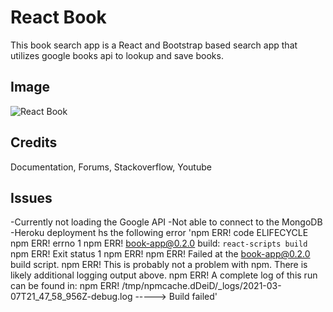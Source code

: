 # React Book

This book search app is a React and Bootstrap based search app that utilizes google books api to lookup and save books.

## Image

![React Book](/public/bookapp.jpg)

## Credits

Documentation, Forums, Stackoverflow, Youtube

## Issues

-Currently not loading the Google API
-Not able to connect to the MongoDB
-Heroku deployment hs the following error
'npm ERR! code ELIFECYCLE
npm ERR! errno 1
npm ERR! book-app@0.2.0 build: `react-scripts build`
npm ERR! Exit status 1
npm ERR!
npm ERR! Failed at the book-app@0.2.0 build script.
npm ERR! This is probably not a problem with npm. There is likely additional logging output above.
npm ERR! A complete log of this run can be found in:
npm ERR! /tmp/npmcache.dDeiD/\_logs/2021-03-07T21_47_58_956Z-debug.log
-----> Build failed'
